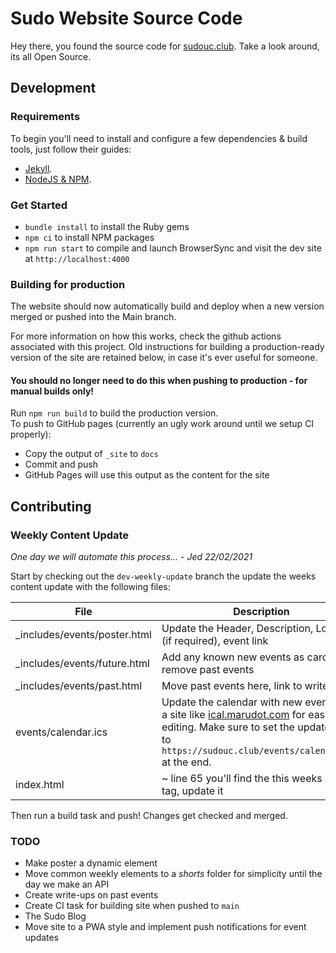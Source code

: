 # Sudo Website Source Code
Hey there, you found the source code for [sudouc.club](https://sudouc.club/). Take a look around, its all Open Source.

## Development
### Requirements
To begin you'll need to install and configure a few dependencies & build tools, just follow their guides:
 - [Jekyll](https://jekyllrb.com/docs/installation/).
 - [NodeJS & NPM](https://nodejs.org/en/).

 ### Get Started
  - `bundle install` to install the Ruby gems
  - `npm ci` to install NPM packages
  - `npm run start` to compile and launch BrowserSync and visit the dev site at `http://localhost:4000`

### Building for production
The website should now automatically build and deploy when a new version merged or pushed into the Main branch.

For more information on how this works, check the github actions associated with this project. Old instructions for building a production-ready version of the site are retained below, in case it's ever useful for someone.

#### You should no longer need to do this when pushing to production - for manual builds only!

Run `npm run build` to build the production version.  
To push to GitHub pages (currently an ugly work around until we setup CI properly):
- Copy the output of `_site` to `docs`
- Commit and push
- GitHub Pages will use this output as the content for the site 

## Contributing
### Weekly Content Update
*One day we will automate this process... - Jed 22/02/2021*  

Start by checking out the `dev-weekly-update` branch the update the weeks content update with the following files:  

| File | Description |
| --- | --- |
| _includes/events/poster.html | Update the Header, Description, Location (if required), event link |
| _includes/events/future.html | Add any known new events as cards, remove past events |
| _includes/events/past.html | Move past events here, link to write-up |
| events/calendar.ics | Update the calendar with new events. Use a site like [ical.marudot.com](https://ical.marudot.com/) for easy editing. Make sure to set the update URL to `https://sudouc.club/events/calendar.ics` at the end. |
| index.html | ~ line 65 you'll find the this weeks event tag, update it |

Then run a build task and push! Changes get checked and merged.

### TODO
 - Make poster a dynamic element
 - Move common weekly elements to a *shorts* folder for simplicity until the day we make an API
 - Create write-ups on past events
 - Create CI task for building site when pushed to `main`
 - The Sudo Blog
 - Move site to a PWA style and implement push notifications for event updates
